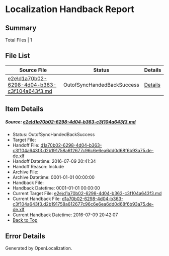 # <a name='report-top'></a> Localization Handback Report

## Summary
 Total Files | 1

## File List
 Source File | Status | Details 
 ----------- | ------ | ------- 
 [e2e\d1a70b02-6298-4d04-b363-c3f104a643f3.md](https://github.com/OpenLocalizationTestOrg/oltest/blob/a0a036d997e724f907a5b948df63fd1fba8f1137/e2e/d1a70b02-6298-4d04-b363-c3f104a643f3.md) | OutofSyncHandedBackSuccess | [Details](#2a8e4d6eba8b86ab7a0b58279016470576b5e0267)

## Item Details
##### <a name='2a8e4d6eba8b86ab7a0b58279016470576b5e0267'></a> Source: [e2e\d1a70b02-6298-4d04-b363-c3f104a643f3.md](https://github.com/OpenLocalizationTestOrg/oltest/blob/a0a036d997e724f907a5b948df63fd1fba8f1137/e2e/d1a70b02-6298-4d04-b363-c3f104a643f3.md)
* Status: OutofSyncHandedBackSuccess
* Target File: 
* Handoff File: [d1a70b02-6298-4d04-b363-c3f104a643f3.d2b191758a612677c96c6e6ea6dd0d68f6b93a75.de-de.xlf](https://github.com/OpenLocalizationTestOrg/olhandoff-e2e/blob/652b760bfab2663ceebf4e0745deef159e85cd2f/ol-handoff/OpenLocalizationTestOrg/oltest-dede-fly/ci/ht/d1a70b02-6298-4d04-b363-c3f104a643f3.d2b191758a612677c96c6e6ea6dd0d68f6b93a75.de-de.xlf)
* Handoff Datetime: 2016-07-09 20:41:34
* Handoff Reason: Include
* Archive File: 
* Archive Datetime: 0001-01-01 00:00:00
* Handback File: 
* Handback Datetime: 0001-01-01 00:00:00
* Current Target File: [e2e\d1a70b02-6298-4d04-b363-c3f104a643f3.md](https://github.com/OpenLocalizationTestOrg/oltest-dede-fly/blob/5dc54d116926ec9dd7a97405c76b6beab4fec1b9/e2e/d1a70b02-6298-4d04-b363-c3f104a643f3.md)
* Current Handback File: [d1a70b02-6298-4d04-b363-c3f104a643f3.d2b191758a612677c96c6e6ea6dd0d68f6b93a75.de-de.xlf](https://github.com/OpenLocalizationTestOrg/olhandback-e2e/blob/7240860f0c97917a4a63ea86e5ee4fce57db2e88/ol-handback/OpenLocalizationTestOrg/oltest-dede-fly/ci/ht/d1a70b02-6298-4d04-b363-c3f104a643f3.d2b191758a612677c96c6e6ea6dd0d68f6b93a75.de-de.xlf)
* Current Handback Datetime: 2016-07-09 20:42:07
* [Back to Top](#report-top)


## Error Details

Generated by OpenLocalization.
